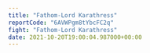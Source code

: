 ```yaml
---
title: "Fathom-Lord Karathress"
reportCode: "6AVWPgm8tYbcFC2q"
fight: "Fathom-Lord Karathress"
date: 2021-10-20T19:00:04.987000+00:00
---
```

